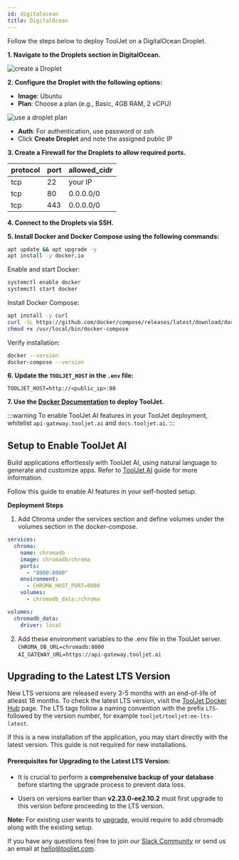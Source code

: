 ```yaml
---
id: digitalocean
title: DigitalOcean 
---
```


Follow the steps below to deploy ToolJet on a DigitalOcean Droplet.

**1. Navigate to the Droplets section in DigitalOcean.**
   
  <div style={{textAlign: 'center'}}>

  <img className="screenshot-full" src="/img/setup/digitalocean/droplet_1.png" alt="create a Droplet" />

  </div>

**2. Configure the **Droplet** with the following options:**
   
 - **Image**: Ubuntu 
 - **Plan**: Choose a plan (e.g., Basic, 4GB RAM, 2 vCPU)

  <div style={{textAlign: 'center'}}>
     <img className="screenshot-full" src="/img/setup/digitalocean/droplet_plan.png" alt="use a droplet plan" />
  </div>
  
  - **Auth**: For authentication, use password or ssh
  - Click **Create Droplet** and note the assigned public IP

**3. Create a Firewall for the **Droplets** to allow required ports.**
   
   protocol | port     | allowed_cidr|
   :---| :----------  | :---------- |
   tcp | 22           | your IP     |
   tcp | 80           | 0.0.0.0/0   |
   tcp | 443          | 0.0.0.0/0   |

**4. Connect to the **Droplets** via SSH.**
 
**5. Install Docker and Docker Compose using the following commands:**

```bash
apt update && apt upgrade -y
apt install -y docker.io
```

Enable and start Docker:

```bash
systemctl enable docker 
systemctl start docker
```

Install Docker Compose:

```bash
apt install -y curl 
curl -SL https://github.com/docker/compose/releases/latest/download/docker-compose-linux-x86_64 -o /usr/local/bin/docker-compose 
chmod +x /usr/local/bin/docker-compose
```

Verify installation:

```bash
docker --version 
docker-compose --version
```

**6. Update the `TOOLJET_HOST` in the `.env` file:**

`TOOLJET_HOST=http://<public_ip>:80`

**7. Use the [Docker Documentation](https://docs.tooljet.ai/docs/setup/docker) to deploy ToolJet.**

:::warning
To enable ToolJet AI features in your ToolJet deployment, whitelist `api-gateway.tooljet.ai` and `docs.tooljet.ai`.
:::

## Setup to Enable ToolJet AI

Build applications effortlessly with ToolJet AI, using natural language to generate and customize apps. Refer to [ToolJet AI](/docs/tooljet-ai/overview) guide for more information.

Follow this guide to enable AI features in your self-hosted setup.

**Deployment Steps**

1. Add Chroma under the services section and define volumes under the volumes section in the docker-compose.
  ```yml
  services:
    chroma:
      name: chromadb
      image: chromadb/chroma
      ports:
        - "8000:8000"
      environment:
        - CHROMA_HOST_PORT=8000
      volumes:
        - chromadb_data:/chroma

  volumes:
    chromadb_data:
      driver: local
  ```
2. Add these environment variables to the .env file in the ToolJet server.
  `CHROMA_DB_URL=chromadb:8000` <br/>
  `AI_GATEWAY_URL=https://api-gateway.tooljet.ai`


## Upgrading to the Latest LTS Version

New LTS versions are released every 3-5 months with an end-of-life of atleast 18 months. To check the latest LTS version, visit the [ToolJet Docker Hub](https://hub.docker.com/r/tooljet/tooljet/tags) page. The LTS tags follow a naming convention with the prefix `LTS-` followed by the version number, for example `tooljet/tooljet:ee-lts-latest`.

If this is a new installation of the application, you may start directly with the latest version. This guide is not required for new installations.

#### Prerequisites for Upgrading to the Latest LTS Version:

- It is crucial to perform a **comprehensive backup of your database** before starting the upgrade process to prevent data loss.

- Users on versions earlier than **v2.23.0-ee2.10.2** must first upgrade to this version before proceeding to the LTS version.

 **Note:** For existing user wants to [upgrade](#setup-to-enable-ai), would require to add chromadb along with the existing setup.

If you have any questions feel free to join our [Slack Community](https://tooljet.com/slack) or send us an email at hello@tooljet.com.
